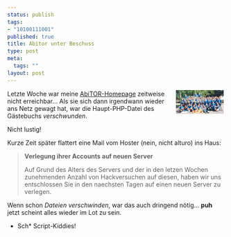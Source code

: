 ```yaml
--- 
status: publish
tags: 
- "10100111001"
published: true
title: Abitor unter Beschuss
type: post
meta: 
  tags: ""
layout: post
---
```

<a href="http://www.eg-abi2002.de/" title="http://www.eg-abi2002.de/" onmouseover="window.status='http://www.eg-abi2002.de/';return true;" onmouseout="window.status='';return true;"><img width="110" height="55" border="0" hspace="5" align="right" src="/media/wp/abitorienten.serendipityThumb.jpg" alt=""  /></a>Letzte Woche war meine <a href="http://www.eg-abi2002.de/" title="http://www.eg-abi2002.de/" onmouseover="window.status='http://www.eg-abi2002.de/';return true;" onmouseout="window.status='';return true;">AbiTOR-Homepage</a> zeitweise nicht erreichbar... Als sie sich dann irgendwann wieder ans Netz gewagt hat, war die Haupt-PHP-Datei des Gästebuchs <i>verschwunden</i>.

Nicht lustig!

Kurze Zeit später flattert eine Mail vom Hoster (nein, nicht alturo) ins Haus:

<blockquote><b>Verlegung ihrer Accounts auf neuen Server</b>

Auf Grund des Alters des Servers und der in den letzen Wochen zunehmenden Anzahl von Hackversuchen auf diesen, haben wir uns entschlossen Sie in den naechsten Tagen auf einen neuen Server zu verlegen.</blockquote>

Wenn schon <i>Dateien verschwinden</i>, war das auch dringend nötig... **puh** jetzt scheint alles wieder im Lot zu sein.
- Sch* Script-Kiddies!

